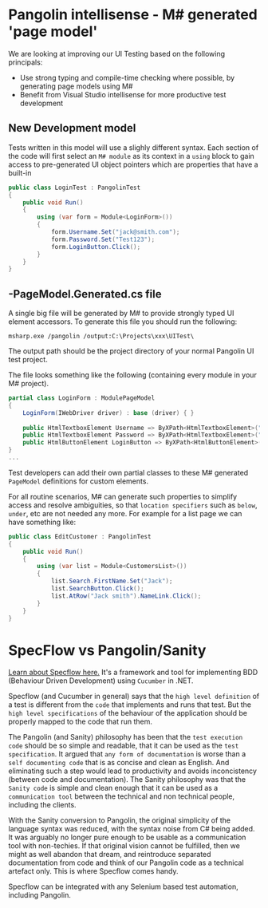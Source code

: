 # Pangolin intellisense - M# generated 'page model'

We are looking at improving our UI Testing based on the following principals:

- Use strong typing and compile-time checking where possible, by generating page models using M#
- Benefit from Visual Studio intellisense for more productive test development

## New Development model
Tests written in this model will use a slighly different syntax.
Each section of the code will first select an `M# module` as its context in a `using` block to gain access to pre-generated UI object pointers which are properties that have a built-in 

```csharp
public class LoginTest : PangolinTest
{
    public void Run()
    {
        using (var form = Module<LoginForm>())
        {
            form.Username.Set("jack@smith.com");
            form.Password.Set("Test123");
            form.LoginButton.Click();
        }
    }
}
```

## -PageModel.Generated.cs file

A single big file will be generated by M# to provide strongly typed UI element accessors.
To generate this file you should run the following:
```
msharp.exe /pangolin /output:C:\Projects\xxx\UITest\
```
The output path should be the project directory of your normal Pangolin UI test project.

The file looks something like the following (containing every module in your M# project).

```csharp
partial class LoginForm : ModulePageModel
{
    LoginForm(IWebDriver driver) : base (driver) { }
    
    public HtmlTextboxElement Username => ByXPath<HtmlTextboxElement>("[data-module='LoginForm'] [name='Username']");
    public HtmlTextboxElement Password => ByXPath<HtmlTextboxElement>("[data-module='LoginForm'] [name='Password']");    
    public HtmlButtonElement LoginButton => ByXPath<HtmlButtonElement>("[data-module='LoginForm'] input[type=submit][name='Login']");
}
...
```

Test developers can add their own partial classes to these M# generated `PageModel` definitions for custom elements.

For all routine scenarios, M# can generate such properties to simplify access and resolve ambiguities, so that `location specifiers` such as `below`, `under`, etc are not needed any more. For example for a list page we can have something like:


```csharp
public class EditCustomer : PangolinTest
{
    public void Run()
    {
        using (var list = Module<CustomersList>())
        {
            list.Search.FirstName.Set("Jack");
            list.SearchButton.Click();
            list.AtRow("Jack smith").NameLink.Click();
        }
    }
}
```


# SpecFlow vs Pangolin/Sanity
[Learn about Specflow here.](https://specflow.org/getting-started/)
It's a framework and tool for implementing BDD (Behaviour Driven Development) using `Cucumber` in .NET.

Specflow (and Cucumber in general) says that the `high level definition` of a test is different from the `code` that implements and runs that test. But the `high level specifications` of the behaviour of the application should be properly mapped to the code that run them.

The Pangolin (and Sanity) philosophy has been that the `test execution code` should be so simple and readable, that it can be used as the `test specification`. It argued that `any form of documentation` is worse than a `self documenting code` that is as concise and clean as English. And eliminating such a step would lead to productivity and avoids inconcistency (between code and documentation). The Sanity philosophy was that the `Sanity code` is simple and clean enough that it can be used as a `communication tool` between the technical and non technical people, including the clients.

With the Sanity conversion to Pangolin, the original simplicity of the language syntax was reduced, with the syntax noise from C# being added. It was arguably no longer pure enough to be usable as a communication tool with non-techies. If that original vision cannot be fulfilled, then we might as well abandon that dream, and reintroduce separated documentation from code and think of our Pangolin code as a technical artefact only. This is where Specflow comes handy.

Specflow can be integrated with any Selenium based test automation, including Pangolin.
